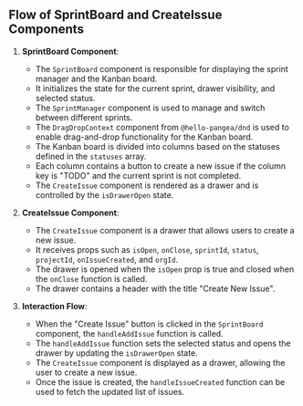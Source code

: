 
## Flow of SprintBoard and CreateIssue Components

1. **SprintBoard Component**:
   - The `SprintBoard` component is responsible for displaying the sprint manager and the Kanban board.
   - It initializes the state for the current sprint, drawer visibility, and selected status.
   - The `SprintManager` component is used to manage and switch between different sprints.
   - The `DragDropContext` component from `@hello-pangea/dnd` is used to enable drag-and-drop functionality for the Kanban board.
   - The Kanban board is divided into columns based on the statuses defined in the `statuses` array.
   - Each column contains a button to create a new issue if the column key is "TODO" and the current sprint is not completed.
   - The `CreateIssue` component is rendered as a drawer and is controlled by the `isDrawerOpen` state.

2. **CreateIssue Component**:
   - The `CreateIssue` component is a drawer that allows users to create a new issue.
   - It receives props such as `isOpen`, `onClose`, `sprintId`, `status`, `projectId`, `onIssueCreated`, and `orgId`.
   - The drawer is opened when the `isOpen` prop is true and closed when the `onClose` function is called.
   - The drawer contains a header with the title "Create New Issue".

3. **Interaction Flow**:
   - When the "Create Issue" button is clicked in the `SprintBoard` component, the `handleAddIssue` function is called.
   - The `handleAddIssue` function sets the selected status and opens the drawer by updating the `isDrawerOpen` state.
   - The `CreateIssue` component is displayed as a drawer, allowing the user to create a new issue.
   - Once the issue is created, the `handleIssueCreated` function can be used to fetch the updated list of issues.

